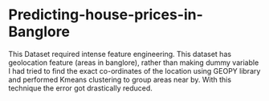 # Predicting-house-prices-in-Banglore

This Dataset required intense feature engineering. This dataset has geolocation feature (areas in banglore), rather than making dummy variable I had tried to find the exact co-ordinates of the location using GEOPY library and performed Kmeans clustering to group areas near by.
With this technique the error got drastically reduced.
